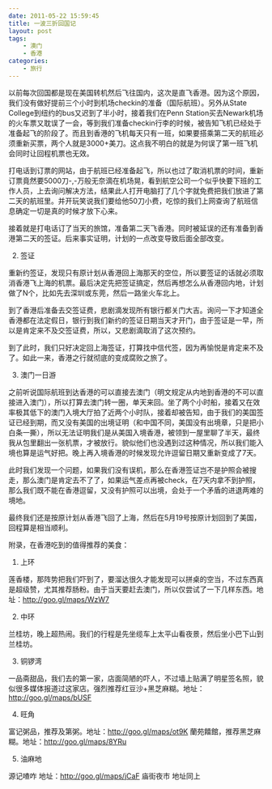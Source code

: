 ```yaml
---
date: 2011-05-22 15:59:45
title: 一波三折回国记
layout: post
tags:
    - 澳门
    - 香港
categories:
    - 旅行
---
```


以前每次回国都是现在美国转机然后飞往国内，这次是直飞香港。因为这个原因，我们没有做好提前三个小时到机场checkin的准备（国际航班）。另外从State College到纽约的bus又迟到了半小时，接着我们在Penn Station买去Newark机场的火车票又耽误了一会，等到我们准备checkin行李的时候，被告知飞机已经处于准备起飞的阶段了。而且到香港的飞机每天只有一班，如果要搭乘第二天的航班必须重新买票，两个人就是3000+美刀。这点我不明白的就是为何误了第一班飞机会同时让回程机票也无效。

打电话到订票的网站，由于航班已经准备起飞，所以也过了取消机票的时间，重新订票竟然要5000刀-,-万般无奈滴在机场晃，看到航空公司一个似乎快要下班的工作人员，上去询问解决方法，结果此人打开电脑打了几个字就免费把我们放进了第二天的航班里。并开玩笑说我们要给他50刀小费，吃惊的我们上网查询了航班信息确定一切是真的时候才放下心来。

接着就是打电话订了当天的旅馆，准备第二天飞香港。同时被延误的还有准备到香港第二天的签证。后来事实证明，计划的一点改变导致后面全部改变。

2. 签证

重新约签证，发现只有原计划从香港回上海那天的空位，所以要签证的话就必须取消香港飞上海的机票。最后决定先把签证搞定，然后再想怎么从香港回内地，计划做了N个，比如先去深圳或东莞，然后一路坐火车北上。

到了香港后准备去交签证费，悲剧滴发现所有银行都关门大吉。询问一下才知道全香港都在法定假日，银行到我们新约的签证日期当天才开门，由于签证是一早，所以是肯定来不及交签证费，所以，又悲剧滴取消了这次预约。

到了此时，我们只好决定回上海签证，打算找中信代签，因为再愉悦是肯定来不及了。如此一来，香港之行就彻底的变成腐败之旅了。

3. 澳门一日游

之前听说国际航班到达香港的可以直接去澳门（明文规定从内地到香港的不可以直接进入澳门），所以打算去澳门转一圈，单天来回。坐了两个小时船，接着又在效率极其低下的澳门入境大厅拍了近两个小时队，接着却被告知，由于我们的美国签证已经到期，而又没有美国的出境证明（和中国不同，美国没有出境章，只是把小白条一撕），所以无法证明我们是从美国入境香港，被领到一屋里聊了半天，最终我从包里翻出一张机票，才被放行。貌似他们也没遇到过这种情况，所以我们能入境也算是运气好把。晚上再入境香港的时候发现允许逗留日期又重新变成了7天。

此时我们发现一个问题，如果我们没有误机，那么在香港签证岂不是护照会被搜走，那么澳门是肯定去不了了，如果运气差点再被check，在7天内拿不到护照，那么我们既不能在香港逗留，又没有护照可以出境，会处于一个矛盾的进退两难的境地。

最终我们还是按原计划从香港飞回了上海，然后在5月19号按原计划回到了美国，回程算是相当顺利。

附录，在香港吃到的值得推荐的美食：

1. 上环

莲香楼，那阵势把我们吓到了，要溜达很久才能发现可以拼桌的空当，不过东西真是超级赞，尤其推荐肠粉。由于当天要赶去澳门，所以仅尝试了一下几样东西。地址：<a href="http://goo.gl/maps/WzW7">http://goo.gl/maps/WzW7</a>

2. 中环

兰桂坊，晚上超热闹。我们的行程是先坐缆车上太平山看夜景，然后坐小巴下山到兰桂坊。

3. 铜锣湾

一品斋甜品，我们去的第一家，店面简陋的吓人，不过墙上贴满了明星签名照，貌似很多媒体报道过这家店。强烈推荐红豆沙+黑芝麻糊。地址：<a href="http://goo.gl/maps/bUSF">http://goo.gl/maps/bUSF</a>

4. 旺角

富记粥品，推荐及第粥。地址：<a href="http://goo.gl/maps/ot9K">http://goo.gl/maps/ot9K</a>
蘭苑饎館，推荐黑芝麻糊。地址：<a href="http://goo.gl/maps/8YRu">http://goo.gl/maps/8YRu</a>

5. 油麻地

源记喳咋 地址：<a href="http://goo.gl/maps/jCaF">http://goo.gl/maps/jCaF</a>
庙街夜市 地址同上
